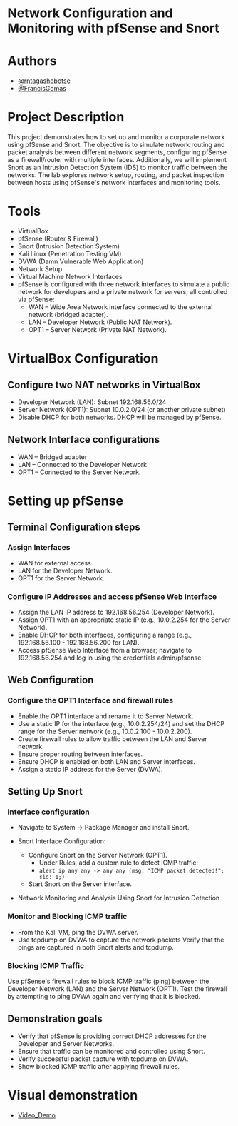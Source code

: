 # Network Configuration and Monitoring with pfSense and Snort

# Authors
- [@rntagashobotse](https://www.github.com/RNtag12)
- [@FrancisGomas](https://www.github.com/francisgomas)

# Project Description
This project demonstrates how to set up and monitor a corporate network using pfSense and Snort. The objective is to simulate network routing and packet analysis between different network segments, configuring pfSense as a firewall/router with multiple interfaces. Additionally, we will implement Snort as an Intrusion Detection System (IDS) to monitor traffic between the networks. The lab explores network setup, routing, and packet inspection between hosts using pfSense's network interfaces and monitoring tools.

# Tools
- VirtualBox
- pfSense (Router & Firewall)
- Snort (Intrusion Detection System)
- Kali Linux (Penetration Testing VM)
- DVWA (Damn Vulnerable Web Application)
- Network Setup
- Virtual Machine Network Interfaces
- pfSense is configured with three network interfaces to simulate a public network for developers and a private network for servers, all controlled via pfSense:
    - WAN – Wide Area Network interface connected to the external network (bridged adapter).
    - LAN – Developer Network (Public NAT Network).
    - OPT1 – Server Network (Private NAT Network).
      
# VirtualBox Configuration
## Configure two NAT networks in VirtualBox
- Developer Network (LAN): Subnet 192.168.56.0/24
- Server Network (OPT1): Subnet 10.0.2.0/24 (or another private subnet)
- Disable DHCP for both networks. DHCP will be managed by pfSense.

## Network Interface configurations
- WAN – Bridged adapter
- LAN – Connected to the Developer Network
- OPT1 – Connected to the Server Network.

# Setting up pfSense
## Terminal Configuration steps
### Assign Interfaces
- WAN for external access.
- LAN for the Developer Network.
- OPT1 for the Server Network.
### Configure IP Addresses and access pfSense Web Interface
- Assign the LAN IP address to 192.168.56.254 (Developer Network).
- Assign OPT1 with an appropriate static IP (e.g., 10.0.2.254 for the Server Network).
- Enable DHCP for both interfaces, configuring a range (e.g., 192.168.56.100 - 192.168.56.200 for LAN).
- Access pfSense Web Interface from a browser; navigate to 192.168.56.254 and log in using the credentials admin/pfsense.

## Web Configuration
### Configure the OPT1 Interface and firewall rules
- Enable the OPT1 interface and rename it to Server Network.
- Use a static IP for the interface (e.g., 10.0.2.254/24) and set the DHCP range for the Server network (e.g., 10.0.2.100 - 10.0.2.200).
- Create firewall rules to allow traffic between the LAN and Server network.
- Ensure proper routing between interfaces.
- Ensure DHCP is enabled on both LAN and Server interfaces.
- Assign a static IP address for the Server (DVWA).
  
## Setting Up Snort

### Interface configuration
- Navigate to System -> Package Manager and install Snort.
- Snort Interface Configuration:
    - Configure Snort on the Server Network (OPT1).
        - Under Rules, add a custom rule to detect ICMP traffic:
        - ```alert ip any any -> any any (msg: "ICMP packet detected!"; sid: 1;)```
    - Start Snort on the Server interface.
      
- Network Monitoring and Analysis
Using Snort for Intrusion Detection

### Monitor and Blocking ICMP traffic
- From the Kali VM, ping the DVWA server.
- Use tcpdump on DVWA to capture the network packets
Verify that the pings are captured in both Snort alerts and tcpdump.
### Blocking ICMP Traffic

Use pfSense's firewall rules to block ICMP traffic (ping) between the Developer Network (LAN) and the Server Network (OPT1).
Test the firewall by attempting to ping DVWA again and verifying that it is blocked.

## Demonstration goals
- Verify that pfSense is providing correct DHCP addresses for the Developer and Server Networks.
- Ensure that traffic can be monitored and controlled using Snort.
- Verify successful packet capture with tcpdump on DVWA.
- Show blocked ICMP traffic after applying firewall rules.
 # Visual demonstration
 - [Video_Demo](https://github.com/RNtag12/networkanalysis/blob/main/Week3_video_demo.zip)
  
